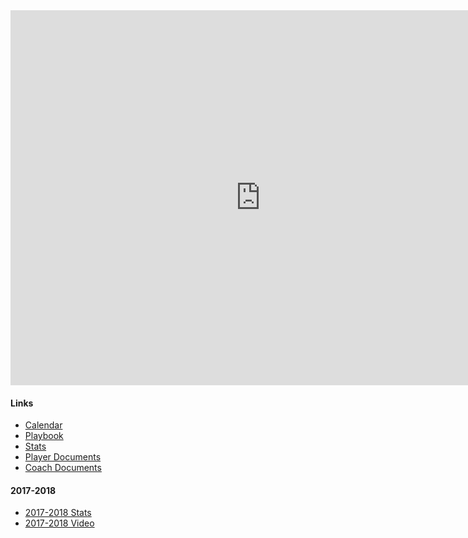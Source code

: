 <div>	
<iframe src="https://calendar.google.com/calendar/embed?src=cvak12.org_classroom7ddb60a1%40group.calendar.google.com&ctz=America%2FChicago" style="border: 0" width="800" height="600" frameborder="0" scrolling="no"></iframe>
</div>

#### Links
- [Calendar](https://goo.gl/ZrG3cp)
- [Playbook](https://goo.gl/5AjzWj)
- [Stats](https://goo.gl/wtEVPi)
- [Player Documents](https://goo.gl/gXzV6w)
- [Coach Documents](https://goo.gl/YSust6)

#### 2017-2018
- [2017-2018 Stats](https://goo.gl/iFYw82)
- [2017-2018 Video](https://goo.gl/LAvkbE)
